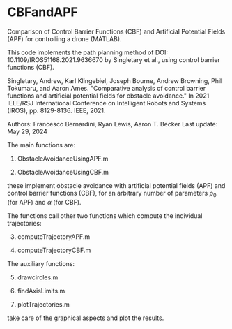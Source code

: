 # CBFandAPF
Comparison of Control Barrier Functions (CBF) and Artificial Potential Fields (APF) for controlling a drone (MATLAB).


This code implements the path planning method of
DOI: 10.1109/IROS51168.2021.9636670 by Singletary et al., using control
barrier functions (CBF).

Singletary, Andrew, Karl Klingebiel, Joseph Bourne, Andrew Browning,
Phil Tokumaru, and Aaron Ames. "Comparative analysis of control barrier
functions and artificial potential fields for obstacle avoidance." In
2021 IEEE/RSJ International Conference on Intelligent Robots and Systems
(IROS), pp. 8129-8136. IEEE, 2021.

Authors: Francesco Bernardini, Ryan Lewis, Aaron T. Becker
Last update: May 29, 2024

The main functions are:

1. ObstacleAvoidanceUsingAPF.m

2. ObstacleAvoidanceUsingCBF.m

these implement obstacle avoidance with artificial potential fields (APF) 
and control barrier functions (CBF), for an arbitrary number of parameters 
$\rho_0$ (for APF) and $\alpha$ (for CBF).

The functions call other two functions which compute the individual 
trajectories:

3. computeTrajectoryAPF.m
   
5. computeTrajectoryCBF.m


The auxiliary functions:

5. drawcircles.m
   
7. findAxisLimits.m
   
9. plotTrajectories.m
    
take care of the graphical aspects and plot the results.
